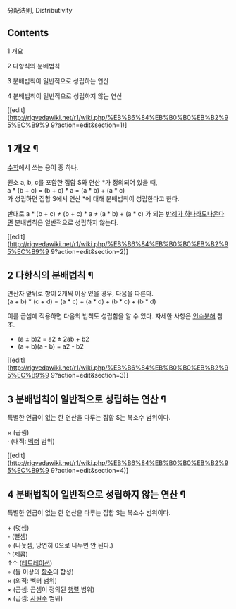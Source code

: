 分配法則, Distributivity

## Contents

    

1 개요

2 다항식의 분배법칙

3 분배법칙이 일반적으로 성립하는 연산

4 분배법칙이 일반적으로 성립하지 않는 연산

[[edit](http://rigvedawiki.net/r1/wiki.php/%EB%B6%84%EB%B0%B0%EB%B2%95%EC%B9%9
9?action=edit&section=1)]

## 1 개요 ¶

[수학](%EC%88%98%ED%95%99.md)에서 쓰는 용어 중 하나.

  

원소 a, b, c를 포함한 집합 S와 연산 *가 정의되어 있을 때,  
a * (b + c) = (b + c) * a = (a * b) + (a * c)  
가 성립하면 집합 S에서 연산 *에 대해 분배법칙이 성립한다고 한다.

  

반대로 a * (b + c) ≠ (b + c) * a ≠ (a * b) + (a * c) 가 되는 [반례가 하나라도나온다면](%ED%9D%91%EC%A1%B0%20%EC%9D%B4%EB%A1%A0.md) 분배법칙은 일반적으로 성립하지 않는다.

[[edit](http://rigvedawiki.net/r1/wiki.php/%EB%B6%84%EB%B0%B0%EB%B2%95%EC%B9%9
9?action=edit&section=2)]

## 2 다항식의 분배법칙 ¶

연산자 앞뒤로 항이 2개씩 이상 있을 경우, 다음을 따른다.  
(a + b) * (c + d) = (a * c) + (a * d) + (b * c) + (b * d)

  

이를 곱셈에 적용하면 다음의 법칙도 성립함을 알 수 있다. 자세한 사항은
[인수분해](%EC%9D%B8%EC%88%98%EB%B6%84%ED%95%B4.md) 참조.  

  * (a ± b)2 = a2 ± 2ab + b2
  * (a + b)(a - b) = a2 \- b2  

[[edit](http://rigvedawiki.net/r1/wiki.php/%EB%B6%84%EB%B0%B0%EB%B2%95%EC%B9%9
9?action=edit&section=3)]

## 3 분배법칙이 일반적으로 성립하는 연산 ¶

특별한 언급이 없는 한 연산을 다루는 집합 S는 복소수 범위이다.

  

× (곱셈)  
· (내적: [벡터](%EB%B2%A1%ED%84%B0.md) 범위)

[[edit](http://rigvedawiki.net/r1/wiki.php/%EB%B6%84%EB%B0%B0%EB%B2%95%EC%B9%9
9?action=edit&section=4)]

## 4 분배법칙이 일반적으로 성립하지 않는 연산 ¶

특별한 언급이 없는 한 연산을 다루는 집합 S는 복소수 범위이다.

  

\+ (덧셈)  
\- (뺄셈)  
÷ (나눗셈, 당연히 0으로 나누면 안 된다.)  
^ (제곱)  
↑↑ ([테트레이션](%ED%85%8C%ED%8A%B8%EB%A0%88%EC%9D%B4%EC%85%98.md))  
∘ (둘 이상의 [함수](%ED%95%A8%EC%88%98.md)의 합성)  
× (외적: 벡터 범위)  
× (곱셈: 곱셈이 정의된 [행렬](%ED%96%89%EB%A0%AC.md) 범위)  
× (곱셈: [사원수](%EC%82%AC%EC%9B%90%EC%88%98.md) 범위)

